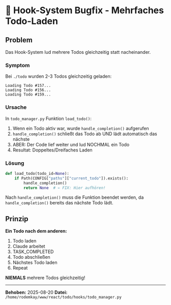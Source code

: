 # 🐛 Hook-System Bugfix - Mehrfaches Todo-Laden

## Problem
Das Hook-System lud mehrere Todos gleichzeitig statt nacheinander.

### Symptom
Bei `./todo` wurden 2-3 Todos gleichzeitig geladen:
```
Loading Todo #157...
Loading Todo #156...  
Loading Todo #159...
```

### Ursache
In `todo_manager.py` Funktion `load_todo()`:
1. Wenn ein Todo aktiv war, wurde `handle_completion()` aufgerufen
2. `handle_completion()` schließt das Todo ab UND lädt automatisch das nächste
3. ABER: Der Code lief weiter und lud NOCHMAL ein Todo
4. Resultat: Doppeltes/Dreifaches Laden

### Lösung
```python
def load_todo(todo_id=None):
    if Path(CONFIG["paths"]["current_todo"]).exists():
        handle_completion()
        return None  # ← FIX: Hier aufhören!
```

Nach `handle_completion()` muss die Funktion beendet werden, da `handle_completion()` bereits das nächste Todo lädt.

## Prinzip
**Ein Todo nach dem anderen:**
1. Todo laden
2. Claude arbeitet
3. TASK_COMPLETED
4. Todo abschließen
5. Nächstes Todo laden
6. Repeat

**NIEMALS** mehrere Todos gleichzeitig!

---
**Behoben:** 2025-08-20
**Datei:** `/home/rodemkay/www/react/todo/hooks/todo_manager.py`